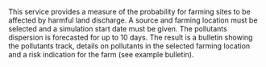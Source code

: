 This service provides a measure of the probability for farming sites to be affected by harmful land discharge. A source and farming location must be selected and a simulation start date must be given. The pollutants dispersion is forecasted for up to 10 days. The result is a bulletin showing the pollutants track, details on pollutants in the selected farming location and a risk indication for the farm (see example bulletin).
